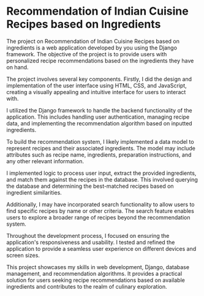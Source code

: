 ﻿# Recommendation of Indian Cuisine Recipes based on Ingredients

The project on Recommendation of Indian Cuisine Recipes based on ingredients is a web application developed by you using the Django framework. The objective of the project is to provide users with personalized recipe recommendations based on the ingredients they have on hand.

The project involves several key components. Firstly, I did the design and implementation of the user interface using HTML, CSS, and JavaScript, creating a visually appealing and intuitive interface for users to interact with.

I utilized the Django framework to handle the backend functionality of the application. This includes handling user authentication, managing recipe data, and implementing the recommendation algorithm based on inputted ingredients.

To build the recommendation system, I likely implemented a data model to represent recipes and their associated ingredients. The model may include attributes such as recipe name, ingredients, preparation instructions, and any other relevant information.

I implemented logic to process user input, extract the provided ingredients, and match them against the recipes in the database. This involved querying the database and determining the best-matched recipes based on ingredient similarities.

Additionally, I may have incorporated search functionality to allow users to find specific recipes by name or other criteria. The search feature enables users to explore a broader range of recipes beyond the recommendation system.

Throughout the development process, I focused on ensuring the application's responsiveness and usability. I tested and refined the application to provide a seamless user experience on different devices and screen sizes.

This project showcases my skills in web development, Django, database management, and recommendation algorithms. It provides a practical solution for users seeking recipe recommendations based on available ingredients and contributes to the realm of culinary exploration.
